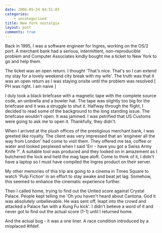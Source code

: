 ```yaml
---
date: 2006-05-24 04:51:03
categories:
    - uncategorised
title: New York nostalgia
layout: post
comments: true
---
```

Back in 1995, I was a software engineer for Ingres, working on the OS/2
port. A merchant bank had a serious, intermittent, non-reproducible
problem and Computer Associates kindly bought me a ticket to New York to
go and help them.

The ticket was an open return. I thought 'That's nice. That's so I can
extend my stay for a lovely weekend city break with my wife'. The truth
was that it was an open return as I was staying onsite until the problem
was resolved [ PH was right. I am naive ]

I duly took a black briefcase with a magnetic tape with the complete
source code, an umbrella and a bowler hat. The tape was slightly too big
for the briefcase and it was a struggle to shut it. Halfway through the
flight, I decided to read some of the background to the long standing
issue. The briefcase wouldn't open. It was jammed. I was petrified that
US Customs were going to ask me to open it. Thankfully, they didn't.

When I arrived at the plush offices of the prestigious merchant bank, I
was greeted like royalty. The client was very impressed that an
'engineer all the way from London' had come to visit them. They offered
me tea, coffee or water and looked perplexed when I said 'Err - have you
got a Swiss Army Knife ?'. A suitable tool was produced and they looked
on in amazement as I butchered the lock and held the mag tape aloft.
Come to think of it, I didn't have a laptop so I must have compiled the
Ingres product on their server.

My other memories of this trip are going to a cinema in Times Square to
watch 'Pulp Fiction' in an effort to stay awake and beat jet lag.
Somehow, this seemed to enhance the cinematic experience further.

Then I called home, trying to find out the United score against Crystal
Palace. People kept telling me 'Oh you haven't heard about Cantona. God
it was absolutely unbelievable. He was sent off, leapt into the crowd
and attacked a Palace fan with a Kung Fu kick'. I didn't believe a word
of it and never got to find out the actual score (1-1) until I returned
home.

And the actual bug - it was a one liner. A race condition introduced by
a misplaced \#ifdef.
